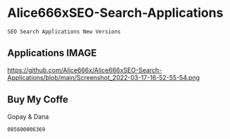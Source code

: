 # Alice666xSEO-Search-Applications
```
SEO Search Applications New Versions
```

## Applications IMAGE

https://github.com/Alice666x/Alice666xSEO-Search-Applications/blob/main/Screenshot_2022-03-17-16-52-55-54.png

## Buy My Coffe

Gopay & Dana
```
085600006369
```

